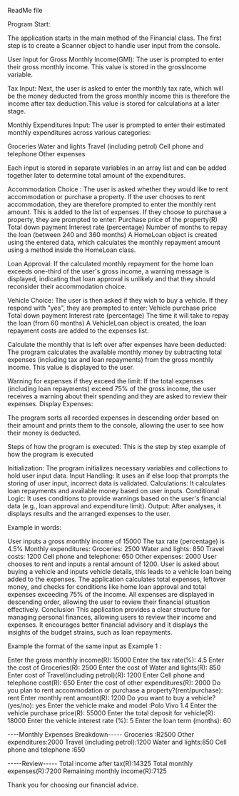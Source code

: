 ReadMe file

Program Start:

The application starts in the main method of the Financial class.
The first step is to create a Scanner object to handle user input from the console.

User Input for Gross Monthly Income(GMI):
The user is prompted to enter their gross monthly income. This value is stored in the grossIncome variable.

Tax Input:
Next, the user is asked to enter the monthly tax rate, which will be the money deducted from the gross monthly income this is therefore the income after tax deduction.This value is stored for calculations at a later stage.

Monthly Expenditures Input:
The user is prompted to enter their estimated monthly expenditures across various categories:

Groceries
Water and lights
Travel (including petrol)
Cell phone and telephone
Other expenses

Each input is stored in separate variables in an array list and can be added together later to determine total amount of the expenditures.


Accommodation Choice :
The user is asked whether they would like to rent accommodation or purchase a property.
If the user chooses to rent accommodation, they are therefore prompted to enter the monthly rent amount. This is added to the list of expenses.
If they choose to purchase a property, they are prompted to enter:
Purchase price of the property(R)
Total down payment
Interest rate (percentage)
Number of months to repay the loan (between 240 and 360 months)
A HomeLoan object is created using the entered data, which calculates the monthly repayment amount using a method inside the HomeLoan class.


Loan Approval:
If the calculated monthly repayment for the home loan exceeds one-third of the user's gross income, a warning message is displayed, indicating that loan approval is unlikely and that they should reconsider their accommodation choice.

Vehicle Choice:
The user is then asked if they wish to buy a vehicle. If they respond with "yes", they are prompted to enter:
Vehicle purchase price
Total down payment
Interest rate (percentage)
The time it will take to repay the loan (from 60 months)
A VehicleLoan object is created, the loan repayment costs are added to the expenses list.


Calculate the monthly that is left over after expenses have been deducted:
The program calculates the available monthly money by subtracting total expenses (including tax and loan repayments) from the gross monthly income.
This value is displayed to the user.


Warning for expenses if they exceed the limit:
If the total expenses (including loan repayments) exceed 75% of the gross income, the user receives a warning about their spending and they are asked to review their expenses.
Display Expenses:

The program sorts all recorded expenses in descending order based on their amount and prints them to the console, allowing the user to see how their money is deducted.


Steps of how the program is executed:
This is the step by step example of how the program is executed

Initialization: The program initializes necessary variables and collections to hold user input data.
Input Handling: It uses an if else loop that prompts the storing of user input, incorrect data is validated.
Calculations: It calculates loan repayments and available money based on user inputs.
Conditional Logic: It uses conditions to provide warnings based on the user's financial data (e.g., loan approval and expenditure limit).
Output: After analyses, it displays results and the arranged expenses to the user.

Example in words:

User inputs a gross monthly income of 15000
The tax rate (percentage) is 4.5%
Monthly expenditures:
Groceries: 2500
Water and lights: 850
Travel costs: 1200
Cell phone and telephone: 650
Other expenses: 2000
User chooses to rent and inputs a rental amount of 1200.
User is asked about buying a vehicle and inputs vehicle details, this leads to a vehicle loan being added to the expenses.
The application calculates total expenses, leftover money, and checks for conditions like home loan approval and total expenses exceeding 75% of the income.
All expenses are displayed in descending order, allowing the user to review their financial situation effectively.
Conclusion
This application provides a clear structure for managing personal finances, allowing users to review their income and expenses. It encourages better financial advisory and it displays the insights of the budget strains, such as loan repayments.

Example the format of the same input as Example 1 :

Enter the gross monthly income(R): 15000
Enter the tax rate(%): 4.5
Enter the cost of Groceries(R): 2500
Enter the cost of Water and lights(R): 850
Enter cost of Travel(including petrol)(R): 1200
Enter Cell phone and telephone cost(R): 650
Enter the cost of other expenditures(R): 2000
Do you plan to rent accommodation or purchase a property?(rent/purchase): rent
Enter monthly rent amount(R): 1200
Do you want to buy a vehicle? (yes/no): yes
Enter the vehicle make and model :Polo Vivo 1.4
Enter the vehicle purchase price(R): 55000
Enter the total deposit for vehicle(R): 18000
Enter the vehicle interest rate (%): 5
Enter the loan term (months): 60

----Monthly Expenses Breakdown-----
Groceries :R2500
Other expenditures:2000
Travel (including petrol):1200
Water and lights:850
Cell phone and telephone :650

-----Review-----
Total income after tax(R):14325
Total monthly expenses(R):7200
Remaining monthly income(R):7125

Thank you for choosing our financial advice.

